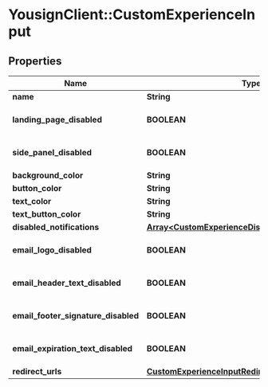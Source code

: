# YousignClient::CustomExperienceInput

## Properties
Name | Type | Description | Notes
------------ | ------------- | ------------- | -------------
**name** | **String** |  | 
**landing_page_disabled** | **BOOLEAN** |  | [optional] [default to false]
**side_panel_disabled** | **BOOLEAN** |  | [optional] [default to false]
**background_color** | **String** |  | [optional] 
**button_color** | **String** |  | [optional] 
**text_color** | **String** |  | [optional] 
**text_button_color** | **String** |  | [optional] 
**disabled_notifications** | [**Array&lt;CustomExperienceDisabledNotificationsType&gt;**](CustomExperienceDisabledNotificationsType.md) |  | [optional] 
**email_logo_disabled** | **BOOLEAN** |  | [optional] [default to false]
**email_header_text_disabled** | **BOOLEAN** |  | [optional] [default to false]
**email_footer_signature_disabled** | **BOOLEAN** |  | [optional] [default to false]
**email_expiration_text_disabled** | **BOOLEAN** |  | [optional] [default to false]
**redirect_urls** | [**CustomExperienceInputRedirectUrls**](CustomExperienceInputRedirectUrls.md) |  | [optional] 

